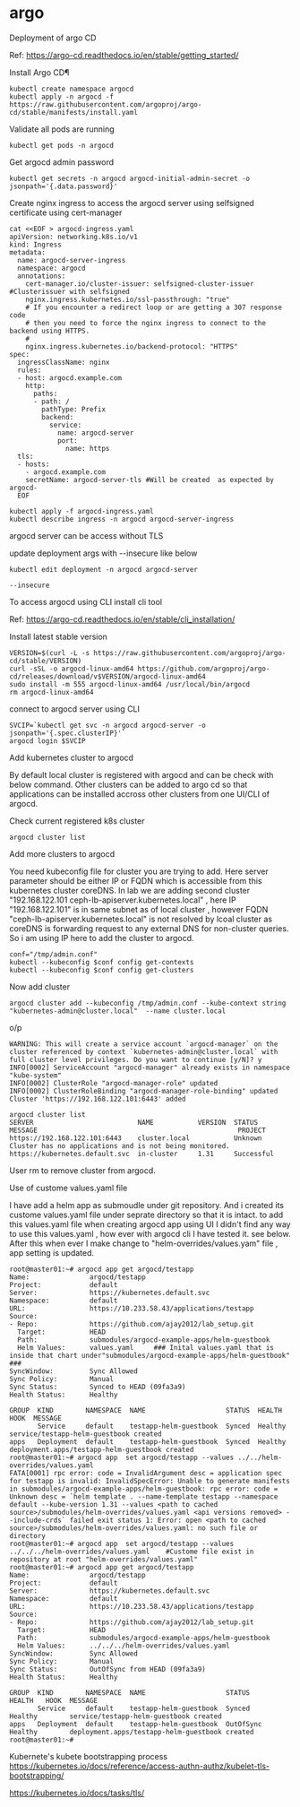# argo

Deployment of argo CD


Ref: https://argo-cd.readthedocs.io/en/stable/getting_started/


Install Argo CD¶

```
kubectl create namespace argocd
kubectl apply -n argocd -f https://raw.githubusercontent.com/argoproj/argo-cd/stable/manifests/install.yaml
```

Validate all pods are running

```
kubectl get pods -n argocd

```

Get argocd admin password

```
kubectl get secrets -n argocd argocd-initial-admin-secret -o jsonpath='{.data.password}'
```

Create nginx ingress to access the argocd server using selfsigned certificate using cert-manager

```
cat <<EOF > argocd-ingress.yaml
apiVersion: networking.k8s.io/v1
kind: Ingress
metadata:
  name: argocd-server-ingress
  namespace: argocd
  annotations:
    cert-manager.io/cluster-issuer: selfsigned-cluster-issuer   #Clusterissuer with selfsigned 
    nginx.ingress.kubernetes.io/ssl-passthrough: "true"
    # If you encounter a redirect loop or are getting a 307 response code
    # then you need to force the nginx ingress to connect to the backend using HTTPS.
    #
    nginx.ingress.kubernetes.io/backend-protocol: "HTTPS"
spec:
  ingressClassName: nginx
  rules:
  - host: argocd.example.com
    http:
      paths:
      - path: /
        pathType: Prefix
        backend:
          service:
            name: argocd-server
            port:
              name: https
  tls:
  - hosts:
    - argocd.example.com
    secretName: argocd-server-tls #Will be created  as expected by argocd-
  EOF
```

```
kubectl apply -f argocd-ingress.yaml
kubectl describe ingress -n argocd argocd-server-ingress
```

argocd server can be access without TLS

update deployment args with --insecure like below

```
kubectl edit deployment -n argocd argocd-server

--insecure

```

To access argocd using CLI install cli tool

Ref: https://argo-cd.readthedocs.io/en/stable/cli_installation/

Install latest stable version

```
VERSION=$(curl -L -s https://raw.githubusercontent.com/argoproj/argo-cd/stable/VERSION)
curl -sSL -o argocd-linux-amd64 https://github.com/argoproj/argo-cd/releases/download/v$VERSION/argocd-linux-amd64
sudo install -m 555 argocd-linux-amd64 /usr/local/bin/argocd
rm argocd-linux-amd64
```

connect to argocd server using CLI

```
SVCIP=`kubectl get svc -n argocd argocd-server -o jsonpath='{.spec.clusterIP}'`
argocd login $SVCIP

```

Add kubernetes cluster to argocd

By default local cluster is registered with argocd and can be check with below command. Other clusters can be added to argo cd so that applications can be installed accross other clusters from one UI/CLI of argocd.

Check current registered k8s cluster

```
argocd cluster list 
```


Add more clusters to argocd

You need kubeconfig file for cluster you are trying to add. Here server parameter should be either IP or FQDN which is accessible from this kubernetes cluster coreDNS. In lab we are adding second cluster "192.168.122.101 ceph-lb-apiserver.kubernetes.local" , here IP "192.168.122.101" is in same subnet as of local cluster , however FQDN "ceph-lb-apiserver.kubernetes.local" is not resolved by lcoal cluster as coreDNS is forwarding request to any external DNS for non-cluster queries. So i am using IP here to add the cluster to argocd.



```
conf="/tmp/admin.conf"
kubectl --kubeconfig $conf config get-contexts
kubectl --kubeconfig $conf config get-clusters
```
Now add cluster 
```
argocd cluster add --kubeconfig /tmp/admin.conf --kube-context string "kubernetes-admin@cluster.local"  --name cluster.local
```
o/p
```
WARNING: This will create a service account `argocd-manager` on the cluster referenced by context `kubernetes-admin@cluster.local` with full cluster level privileges. Do you want to continue [y/N]? y
INFO[0002] ServiceAccount "argocd-manager" already exists in namespace "kube-system"
INFO[0002] ClusterRole "argocd-manager-role" updated
INFO[0002] ClusterRoleBinding "argocd-manager-role-binding" updated
Cluster 'https://192.168.122.101:6443' added

argocd cluster list
SERVER                          NAME           VERSION  STATUS      MESSAGE                                                  PROJECT
https://192.168.122.101:6443    cluster.local           Unknown     Cluster has no applications and is not being monitored.
https://kubernetes.default.svc  in-cluster     1.31     Successful
```
User rm to remove cluster from argocd.

Use of custome values.yaml file

I have add a helm app as submoudle under git repository. And i created its custome values.yaml file under seprate directory so that it is intact. to add this values.yaml file when creating argocd app using UI I didn't find any way to use this values.yaml , how ever with argocd cli I have tested it. see below. After this when ever I make change to "helm-overrides/values.yam"  file , app setting is updated.

```
root@master01:~# argocd app get argocd/testapp
Name:               argocd/testapp
Project:            default
Server:             https://kubernetes.default.svc
Namespace:          default
URL:                https://10.233.58.43/applications/testapp
Source:
- Repo:             https://github.com/ajay2012/lab_setup.git
  Target:           HEAD
  Path:             submodules/argocd-example-apps/helm-guestbook
  Helm Values:      values.yaml     ### Inital values.yaml that is inside that chart under"submodules/argocd-example-apps/helm-guestbook" ###
SyncWindow:         Sync Allowed
Sync Policy:        Manual
Sync Status:        Synced to HEAD (09fa3a9)
Health Status:      Healthy

GROUP  KIND        NAMESPACE  NAME                    STATUS  HEALTH   HOOK  MESSAGE
       Service     default    testapp-helm-guestbook  Synced  Healthy        service/testapp-helm-guestbook created
apps   Deployment  default    testapp-helm-guestbook  Synced  Healthy        deployment.apps/testapp-helm-guestbook created
root@master01:~# argocd app  set argocd/testapp --values ../../helm-overrides/values.yaml
FATA[0001] rpc error: code = InvalidArgument desc = application spec for testapp is invalid: InvalidSpecError: Unable to generate manifests in submodules/argocd-example-apps/helm-guestbook: rpc error: code = Unknown desc = `helm template . --name-template testapp --namespace default --kube-version 1.31 --values <path to cached source>/submodules/helm-overrides/values.yaml <api versions removed> --include-crds` failed exit status 1: Error: open <path to cached source>/submodules/helm-overrides/values.yaml: no such file or directory
root@master01:~# argocd app  set argocd/testapp --values ../../../helm-overrides/values.yaml    #Custome file exist in repository at root "helm-overrides/values.yaml" 
root@master01:~# argocd app get argocd/testapp
Name:               argocd/testapp
Project:            default
Server:             https://kubernetes.default.svc
Namespace:          default
URL:                https://10.233.58.43/applications/testapp
Source:
- Repo:             https://github.com/ajay2012/lab_setup.git
  Target:           HEAD
  Path:             submodules/argocd-example-apps/helm-guestbook
  Helm Values:      ../../../helm-overrides/values.yaml
SyncWindow:         Sync Allowed
Sync Policy:        Manual
Sync Status:        OutOfSync from HEAD (09fa3a9)
Health Status:      Healthy

GROUP  KIND        NAMESPACE  NAME                    STATUS     HEALTH   HOOK  MESSAGE
       Service     default    testapp-helm-guestbook  Synced     Healthy        service/testapp-helm-guestbook created
apps   Deployment  default    testapp-helm-guestbook  OutOfSync  Healthy        deployment.apps/testapp-helm-guestbook created
root@master01:~#
```

Kubernete's kubete bootstrapping process
https://kubernetes.io/docs/reference/access-authn-authz/kubelet-tls-bootstrapping/



https://kubernetes.io/docs/tasks/tls/
